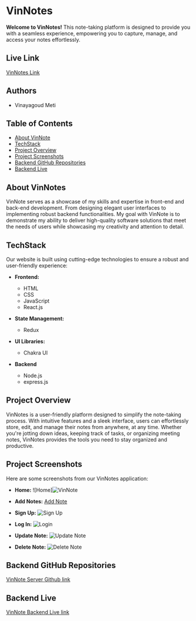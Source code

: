 # VinNotes

**Welcome to VinNotes!** This note-taking platform is designed to provide you with a seamless experience, empowering you to capture, manage, and access your notes effortlessly.

## Live Link

<a href="https://vin-note.netlify.app/" target="_blank">VinNotes Link</a>

## Authors

- Vinayagoud Meti

## Table of Contents

- [About VinNote](#about-vinNotes)
- [TechStack](#technology-stack)
- [Project Overview](#project-overview)
- [Project Screenshots](#project-screenshots)
- [Backend GitHub Repositories](#backend-github-repositories)
- [Backend Live](#backend-live)

## About VinNotes

VinNote serves as a showcase of my skills and expertise in front-end and back-end development. From designing elegant user interfaces to implementing robust backend functionalities. My goal with VinNote is to demonstrate my ability to deliver high-quality software solutions that meet the needs of users while showcasing my creativity and attention to detail.

## TechStack

Our website is built using cutting-edge technologies to ensure a robust and user-friendly experience:

- **Frontend:**

  - HTML
  - CSS
  - JavaScript
  - React.js

- **State Management:**

  - Redux

- **UI Libraries:**

  - Chakra UI

- **Backend**
  - Node.js
  - express.js

## Project Overview

VinNotes is a user-friendly platform designed to simplify the note-taking process. With intuitive features and a sleek interface, users can effortlessly store, edit, and manage their notes from anywhere, at any time. Whether you're jotting down ideas, keeping track of tasks, or organizing meeting notes, VinNotes provides the tools you need to stay organized and productive.

## Project Screenshots

Here are some screenshots from our VinNotes application:

- **Home:**
  ![Home]![VinNote](https://github.com/Vinay-the-dev-bot/VinNote/assets/57762023/acd62e82-f7da-4ba5-8e96-471532c60ee2)

- **Add Notes:**
  [Add Note](https://github.com/Vinay-the-dev-bot/VinNote/assets/57762023/42d1ff98-0227-4a49-a559-f3260260d7b8)

- **Sign Up:**
 ![Sign Up](https://github.com/Vinay-the-dev-bot/VinNote/assets/57762023/18103288-0f8b-4717-962b-512b174364db)

- **Log In:**
  ![Login](https://github.com/Vinay-the-dev-bot/VinNote/assets/57762023/d4614fc3-751b-4211-83e5-461798f4699b)

- **Update Note:**
  ![Update Note](https://github.com/Vinay-the-dev-bot/VinNote/assets/57762023/66f0fb0e-5c7d-4f1d-b35f-538a85fd099a)

- **Delete Note:**
  ![Delete Note](https://github.com/Vinay-the-dev-bot/VinNote/assets/57762023/56d6e447-8dc1-474d-825f-6b5348022b42)

## Backend GitHub Repositories

<a href="https://github.com/Vinay-the-dev-bot/VinNote_Server" target="_blank">VinNote Server Github link</a>

## Backend Live

<a href="https://vinnote-server.onrender.com" target="_blank">VinNote Backend Live link</a>
